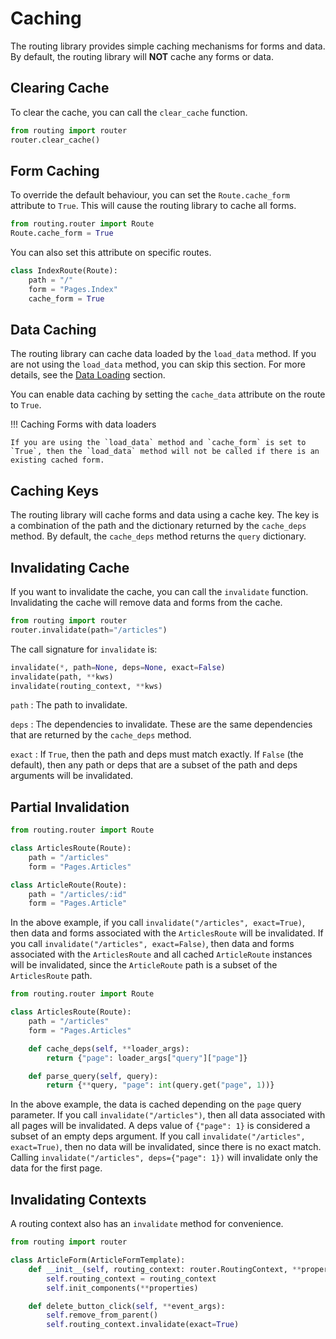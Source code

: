 # Caching

The routing library provides simple caching mechanisms for forms and data.
By default, the routing library will **NOT** cache any forms or data.

## Clearing Cache

To clear the cache, you can call the `clear_cache` function.

```python
from routing import router
router.clear_cache()
```

## Form Caching

To override the default behaviour, you can set the `Route.cache_form` attribute to `True`. This will cause the routing library to cache all forms.

```python
from routing.router import Route
Route.cache_form = True
```

You can also set this attribute on specific routes.

```python
class IndexRoute(Route):
    path = "/"
    form = "Pages.Index"
    cache_form = True
```

## Data Caching

The routing library can cache data loaded by the `load_data` method. If you are not using the `load_data` method, you can skip this section. For more details, see the [Data Loading](/data-loading) section.

You can enable data caching by setting the `cache_data` attribute on the route to `True`.

!!! Caching Forms with data loaders

    If you are using the `load_data` method and `cache_form` is set to `True`, then the `load_data` method will not be called if there is an existing cached form.

## Caching Keys

The routing library will cache forms and data using a cache key. The key is a combination of the path and the dictionary returned by the `cache_deps` method. By default, the `cache_deps` method returns the `query` dictionary.

## Invalidating Cache

If you want to invalidate the cache, you can call the `invalidate` function. Invalidating the cache will remove data and forms from the cache.

```python
from routing import router
router.invalidate(path="/articles")
```

The call signature for `invalidate` is:

```python
invalidate(*, path=None, deps=None, exact=False)
invalidate(path, **kws)
invalidate(routing_context, **kws)
```

`path`
: The path to invalidate.

`deps`
: The dependencies to invalidate. These are the same dependencies that are returned by the `cache_deps` method.

`exact`
: If `True`, then the path and deps must match exactly. If `False` (the default), then any path or deps that are a subset of the path and deps arguments will be invalidated.

## Partial Invalidation

```python
from routing.router import Route

class ArticlesRoute(Route):
    path = "/articles"
    form = "Pages.Articles"

class ArticleRoute(Route):
    path = "/articles/:id"
    form = "Pages.Article"
```

In the above example, if you call `invalidate("/articles", exact=True)`, then data and forms associated with the `ArticlesRoute` will be invalidated. If you call `invalidate("/articles", exact=False)`, then data and forms associated with the `ArticlesRoute` and all cached `ArticleRoute` instances will be invalidated, since the `ArticleRoute` path is a subset of the `ArticlesRoute` path.

```python
from routing.router import Route

class ArticlesRoute(Route):
    path = "/articles"
    form = "Pages.Articles"

    def cache_deps(self, **loader_args):
        return {"page": loader_args["query"]["page"]}

    def parse_query(self, query):
        return {**query, "page": int(query.get("page", 1))}
```

In the above example, the data is cached depending on the `page` query parameter. If you call `invalidate("/articles")`, then all data associated with all pages will be invalidated. A deps value of `{"page": 1}` is considered a subset of an empty deps argument. If you call `invalidate("/articles", exact=True)`, then no data will be invalidated, since there is no exact match. Calling `invalidate("/articles", deps={"page": 1})` will invalidate only the data for the first page.

## Invalidating Contexts

A routing context also has an `invalidate` method for convenience.

```python
from routing import router

class ArticleForm(ArticleFormTemplate):
    def __init__(self, routing_context: router.RoutingContext, **properties):
        self.routing_context = routing_context
        self.init_components(**properties)

    def delete_button_click(self, **event_args):
        self.remove_from_parent()
        self.routing_context.invalidate(exact=True)
```
